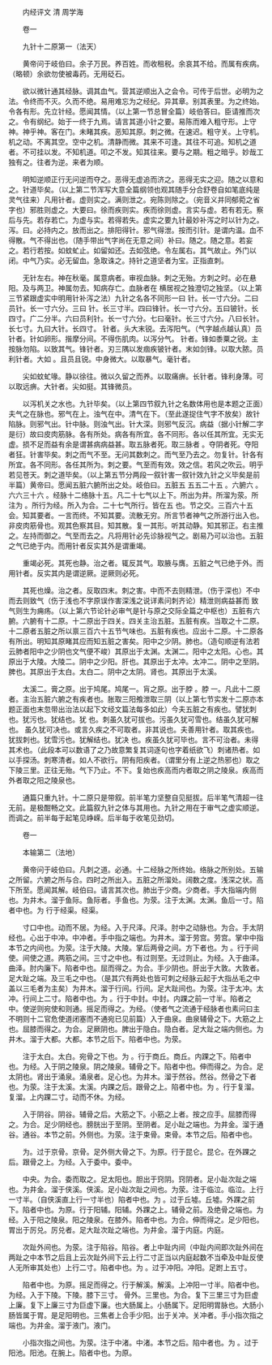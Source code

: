 <!-- { "loadSidebar": true } -->


　　内经评文 清 周学海

　　卷一

　　九针十二原第一（法天）

　　黄帝问于岐伯曰。余子万民。养百姓。而收租税。余哀其不给。而属有疾病。（略顿）余欲勿使被毒药。无用砭石。

　　欲以微针通其经脉。调其血气。营其逆顺出入之会令。可传于后世。必明为之法。令终而不灭。久而不绝。易用难忘为之经纪。异其章。别其表里。为之终始。令各有形。先立针经。愿闻其情。（以上第一节总冒全篇）岐伯答曰。臣请推而次之。令有纲纪。始于一终于九焉。请言其道小针之要。易陈而难入粗守形。上守神。神乎神。客在门。未睹其疾。恶知其原。刺之微。在速迟。粗守关。上守机。机之动。不离其空。空中之机。清静而微。其来不可逢。其往不可追。知机之道者。不可挂以发。不知机道。叩之不发。知其往来。要与之期。粗之暗乎。妙哉工独有之。往者为逆。来者为顺。

　　明知逆顺正行无问逆而夺之。恶得无虚追而济之。恶得无实之迎。随之以意和之。针道毕矣。（以上第二节浑写大意全篇纲领也观其随手分合舒卷自如笔底纯是灵气往来）凡用针者。虚则实之。满则泄之。宛陈则除之。（宛音义并同郁菀之省字也）邪胜则虚之。大要曰。徐而疾则实。疾而徐则虚。言实与虚。若有若无。察后与先。若存若亡。为虚与实。若得若失。虚实之要九针最妙补泻之时以针为之。泻。曰。必持内之。放而出之。排阳得针。邪气得泄。按而引针。是谓内温。血不得散。气不得出也。（随手带出气字尚在无意之间）补曰。随之。随之意。若妄之。若行若按。如蚊虻止。如留如还。去如弦绝。令左属右。其气故止。外门以闭。中气乃实。必无留血。急取诛之。持针之道坚者为宝。正指直刺。

　　无针左右。神在秋毫。属意病者。审视血脉。刺之无殆。方刺之时。必在悬阳。及与两卫。神属勿去。知病存亡。血脉者在 横居视之独澄切之独坚。（以上第三节紧跟虚实中明用针补泻之法）九针之名各不同形一曰 针。长一寸六分。二曰员针。长一寸六分。三曰 针。长三寸半。四曰锋针。长一寸六分。五曰铍针。长四寸。广二分半。六曰员利针。长一寸六分。七曰毫针。长三寸六分。八曰长针。长七寸。九曰大针。长四寸。 针者。头大末锐。去泻阳气。（气字越点越认真）员针者。针如卵形。揩摩分间。不得伤肌肉。以泻分气。 针者。锋如黍粟之锐。主按脉勿陷。以致其气。锋针者。刃三隅以发痼疾铍针者。末如剑锋。以取大脓。员利针者。大如 。且员且锐。中身微大。以取暴气。毫针者。

　　尖如蚊虻喙。静以徐往。微以久留之而养。以取痛痹。长针者。锋利身薄。可以取远痹。大针者。尖如挺。其锋微员。

　　以泻机关之水也。九针毕矣。（以上第四节叙九针之名数体用也是本题之正面）夫气之在脉也。邪气在上。浊气在中。清气在下。（至此遂捉住气字不放矣）故针陷脉。则邪气出。针中脉。则浊气出。针大深。则邪气反沉。病益（据小针解二字是衍）故曰皮肉筋脉。各有所处。病各有所宜。各不同形。各以任其所宜。无实无虚。损不足而益有余是谓甚病病益甚。取五脉者死。取三脉者 。夺阴者死。夺阳者狂。针害毕矣。刺之而气不至。无问其数刺之。而气至乃去之。勿复针。针各有所宜。各不同形。各任其所为。刺之要。气至而有效。效之信。若风之吹云。明乎若见苍天。刺之道毕矣。（以上第五节分两段一叙针害一叙针效九针之义毕矣是前半篇）黄帝曰。愿闻五脏六腑所出之处。岐伯曰。五脏五 五五二十五 。六腑六 。六六三十六 。经脉十二络脉十五。凡二十七气以上下。所出为井。所溜为荥。所注为 。所行为经。所入为合。二十七气所行。皆在五 也。节之交。三百六十五会。知其要者。一言而终。不知其要。流散无穷。所言节者神气之所游行出入也。非皮肉筋骨也。观其色察其目。知其散。复一其形。听其动静。知其邪正。右主推之。左持而御之。气至而去之。凡将用针必先诊脉视气之。剧易乃可以治也。五脏之气已绝于内。而用针者反实其外是谓重竭。

　　重竭必死。其死也静。治之者。辄反其气。取腋与膺。五脏之气已绝于外。而用针者。反实其内是谓逆厥。逆厥则必死。

　　其死也燥。治之者。反取四末。刺之害。中而不去则精泄。（伤于深也）不中而去则致气（伤于浅也不字原误作害深浅之说详素问刺齐论）精泄则病益甚而 致气则生为痈疡。（以上第六节论针必审气是针与原之交际全篇之中枢也）五脏有六腑。六腑有十二原。十二原出于四关。四关主治五脏。五脏有疾。当取之十二原。十二原者五脏之所以禀三百六十五节气味也。五脏有疾也。应出十二原。十二原各有所出。明知其原睹其应而知五脏之害矣。阳中之少阴。肺也。（造句顺逆有法若云肺者阳中之少阴也文气便不峻）其原出于太渊。太渊二。阳中之太阳。心也。其原出于大陵。大陵二。阴中之少阳。肝也。其原出于太冲。太冲二。阴中之至阴。脾也。其原出于太白。太白二。阴中之太阴。肾也。其原出于太溪。

　　太溪二。膏之原。出于鸠尾。鸠尾一。肓之原。出于脖 。脖 一。凡此十二原者。主治五脏六腑之有疾者也。胀取三阳飧泄取三阴（以上第七节实发十二原亦本题正面也末忽带出治法以起下文经文篇法每多如此）今夫五脏之有疾也。譬犹刺也。犹污也。犹结也。犹 也。刺虽久犹可拔也。污虽久犹可雪也。结虽久犹可解也。 虽久犹可决也。或言久疾之不可取者。非其说也。夫善用针者。取其疾也。犹拔刺也。犹雪污也。犹解结也。犹决 也。疾虽久犹可毕也。言不可治者。未得其术也。（此段本可以数语了之乃故意繁复其词逐句也字着纸欲飞）刺诸热者。如以手探汤。刺寒清者。如人不欲行。阴有阳疾者。（谓里分有上逆之热邪也）取之下陵三里。正往无殆。气下乃止。不下。复始也疾高而内者取之阴之陵泉。疾高而外者取之阳之陵泉也。

　　通篇只重九针。十二原只是带叙。前半笔力坚整自见挺拔。后半笔气清超一往无前。是极酣畅之文。此篇叙九针之体与其用也。九针之用在于审气之虚实顺逆。而调之。前半每于起笔见峥嵘。后半每于收笔见劲切。

　　卷一

　　本输第二（法地）

　　黄帝问于岐伯曰。凡刺之道。必通。十二经脉之所终始。络脉之所别处。五输之所留。六腑之所与合。四时之所出入。五脏之所溜处。阔数之度。浅深之状。高下所至。愿闻其解。岐伯曰。请言其次也。肺出于少商。少商者。手大指端内侧也。为井木。溜于鱼际。鱼际者。手鱼也。为荥。注于太渊。太渊。鱼后一寸。陷者中也。为 行于经渠。经渠。

　　寸口中也。动而不居。为经。入于尺泽。尺泽。肘中之动脉也。为合。手太阴经也。心出于中冲。中冲者。手中指之端也。为井木。溜于劳宫。劳宫。掌中中指本节之内间也。为荥。注于大陵。大陵。掌后两骨之间。方下者也。为 。行于间使。间使之道。两筋之间。三寸之中也。有过则至。无过则止。为经。入于曲泽。曲泽。肘内廉下。陷者中也。屈而得之。为合。手少阴也。肝出于大敦。大敦者。足大趾之端。及三毛之中也。（是其穴有两处也皆可刺之经脉云起于大指丛毛之中盖以三毛者为主矣）为井木。溜于行间。行间。足大趾间也。为荥。注于太冲。太冲。行间上二寸。陷者中也。为 。行于中封。中封。内踝之前一寸半。陷者之中。使逆则宛使和则通。摇足而得之。为经。（使者气之流通于经脉者也素问曰主不明则十二官危使道闭塞而不通宛已见前篇）入于曲泉。曲泉辅骨之下。大筋之上也。屈膝而得之。为合。足厥阴也。脾出于隐白。隐白者。足大趾之端内侧也。为井木。溜于大都。大都。本节之后下。陷者中也。为荥。

　　注于太白。太白。宛骨之下也。为 。行于商丘。商丘。内踝之下。陷者中也。为经。入于阴之陵泉。阴之陵泉。辅骨之下。陷者中也。伸而得之。为合。足太阴也。肾出于涌泉。涌泉者。足心也。为井木。溜于然谷。然谷。然骨之下者也。为荥。注于太溪。太溪。内踝之后。跟骨之上。陷者中也。为 。行于复溜。复溜。上内踝二寸。动而不休。为经。

　　入于阴谷。阴谷。辅骨之后。大筋之下。小筋之上者。按之应手。屈膝而得之。为合。足少阴经也。膀胱出于至阴。至阴者。足小趾之端也。为井金。溜于通谷。通谷。本节之前。外侧也。为荥。注于束骨。束骨。本节之后。陷者中也。

　　为。过于京骨。京骨。足外侧大骨之下。为原。行于昆仑。昆仑。在外踝之后。跟骨之上。为经。入于委中。委中。

　　中央。为合。委而取之。足太阳也。胆出于窍阴。窍阴者。足小趾次趾之端也。为井金。溜于侠溪。侠溪。足小趾次趾之间也。为荥。注于临泣。临泣。上行一寸半。（自侠溪直上行一寸半也）陷者中也。为 。过于丘墟。丘墟。外踝之前下。陷者中也。为原。行于阳辅。阳辅。外踝之上。辅骨之前。及绝骨之端也。为经。入于阳之陵泉。阳之陵泉。在膝外。陷者中也。为合。伸而得之。足少阳也。胃出于厉兑。厉兑者。足大趾次趾之端也。为井金。溜于内庭。内庭。

　　次趾外间也。为荥。注于陷谷。陷谷。者上中趾内间（中趾内间即次趾外间在两趾之中本节之后且上云次趾外间下云上行二寸正当以内庭起数不当牵及中趾反使人无所审其处也）上行二寸。陷者中也。为 。过于冲阳。冲阳。足跗上五寸。

　　陷者中也。为原。摇足而得之。行于解溪。解溪。上冲阳一寸半。陷者中也。为经。入于下陵。下陵。膝下三寸。 骨外。三里也。为合。复下三里三寸为巨虚上廉。复下上廉三寸为巨虚下廉。也大肠属上。小肠属下。足阳明胃脉也。大肠小肠皆属于胃。是足阳明也。三焦者上合手少阳。出于关冲。关冲者。手小指次指之端也。为井金。溜于液门。液门。

　　小指次指之间也。为荥。注于中渚。中渚。本节之后。陷中者也。为 。过于阳池。阳池。在腕上。陷者中也。为原。

